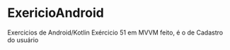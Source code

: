 # ExericioAndroid
Exercicios de Android/Kotlin
Exércicio 51 em MVVM feito, é o de Cadastro do usuário

